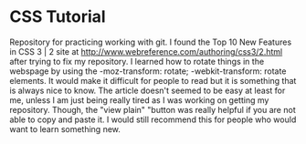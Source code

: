 # CSS Tutorial 
Repository for practicing working with git. 
I found the Top 10 New Features in CSS 3 | 2 site at http://www.webreference.com/authoring/css3/2.html after trying to fix my repository.
I learned how to rotate things in the webspage by using the  -moz-transform: rotate;
            -webkit-transform: rotate elements. It would make it difficult for people to read but it is something that is always nice to know.
The article doesn't seemed to be easy at least for me, unless I am just being really tired as I was working on getting my repository. Though, the "view plain" "button was really helpful if you are not able to copy and paste it.  I would still recommend this for people who would want to learn something new.